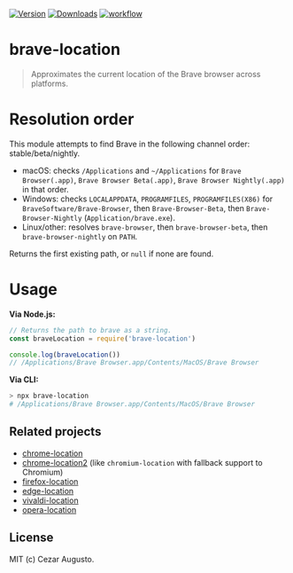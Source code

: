 [action-image]: https://github.com/cezaraugusto/brave-location/actions/workflows/ci.yml/badge.svg?branch=main
[action-url]: https://github.com/cezaraugusto/brave-location/actions
[npm-version-image]: https://img.shields.io/npm/v/brave-location.svg?color=0971fe
[npm-version-url]: https://www.npmjs.com/package/brave-location
[npm-downloads-image]: https://img.shields.io/npm/dm/brave-location.svg?color=0971fe
[npm-downloads-url]: https://www.npmjs.com/package/brave-location

[![Version][npm-version-image]][npm-version-url] [![Downloads][npm-downloads-image]][npm-downloads-url] [![workflow][action-image]][action-url]

# brave-location

> Approximates the current location of the Brave browser across platforms.

# Resolution order

This module attempts to find Brave in the following channel order: stable/beta/nightly.

- macOS: checks `/Applications` and `~/Applications` for `Brave Browser(.app)`, `Brave Browser Beta(.app)`, `Brave Browser Nightly(.app)` in that order.
- Windows: checks `LOCALAPPDATA`, `PROGRAMFILES`, `PROGRAMFILES(X86)` for `BraveSoftware/Brave-Browser`, then `Brave-Browser-Beta`, then `Brave-Browser-Nightly` (`Application/brave.exe`).
- Linux/other: resolves `brave-browser`, then `brave-browser-beta`, then `brave-browser-nightly` on `PATH`.

Returns the first existing path, or `null` if none are found.

# Usage

**Via Node.js:**

```js
// Returns the path to brave as a string.
const braveLocation = require('brave-location')

console.log(braveLocation())
// /Applications/Brave Browser.app/Contents/MacOS/Brave Browser
```

**Via CLI:**

```bash
> npx brave-location
# /Applications/Brave Browser.app/Contents/MacOS/Brave Browser
```

## Related projects

* [chrome-location](https://github.com/hughsk/chrome-location)
* [chrome-location2](https://github.com/cezaraugusto/chrome-location2) (like `chromium-location` with fallback support to Chromium)
* [firefox-location](https://github.com/hughsk/firefox-location)
* [edge-location](https://github.com/cezaraugusto/edge-location)
* [vivaldi-location](https://github.com/jandrey/vivaldi-location)
* [opera-location](https://github.com/jandrey/opera-location)

## License

MIT (c) Cezar Augusto.
